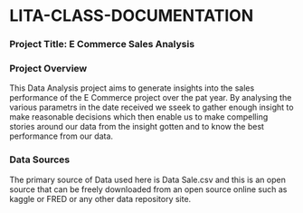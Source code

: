 # LITA-CLASS-DOCUMENTATION

### Project Title: E Commerce Sales Analysis

### Project Overview
This Data Analysis project aims to generate insights into the sales performance of the E Commerce project over the pat year. By analysing the various parametrs in the date received we sseek to gather enough insight to make reasonable decisions which then enable us to make compelling stories around our data from the insight gotten and to know the best performance from our data.

### Data Sources
The primary source of Data used here is Data Sale.csv and this is an open source that can be freely downloaded from an open source online such as kaggle or FRED or any other data repository site.
